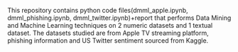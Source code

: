 This repository contains python code files(dmml_apple.ipynb, dmml_phishing.ipynb, dmml_twitter.ipynb)+report that performs Data Mining and Machine Learning techniques on 2 numeric datasets and 1 textual dataset. The datasets studied are from Apple TV streaming platform, phishing information and US Twitter sentiment sourced from Kaggle. 

